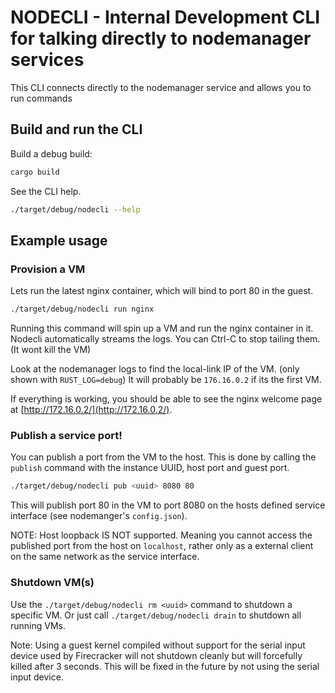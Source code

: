 # NODECLI - Internal Development CLI for talking directly to nodemanager services

This CLI connects directly to the nodemanager service and allows you to run commands

## Build and run the CLI
Build a debug build:

```bash
cargo build
```

See the CLI help. 

```bash
./target/debug/nodecli --help
```

## Example usage

### Provision a VM

Lets run the latest nginx container, which will bind to port 80 in the guest.
```bash
./target/debug/nodecli run nginx
```

Running this command will spin up a VM and run the nginx container in it.
Nodecli automatically streams the logs. You can Ctrl-C to stop tailing them. (It wont kill the VM)

Look at the nodemanager logs to find the local-link IP of the VM. (only shown with `RUST_LOG=debug`)
It will probably be `176.16.0.2` if its the first VM.

If everything is working, you should be able to see the nginx welcome page at [http://172.16.0.2/](http://172.16.0.2/).

### Publish a service port!

You can publish a port from the VM to the host. This is done by calling the `publish` command with the instance UUID, host port and guest port.

```bash
./target/debug/nodecli pub <uuid> 8080 80
```
This will publish port 80 in the VM to port 8080 on the hosts defined service interface (see nodemanger's `config.json`).

NOTE: Host loopback IS NOT supported. Meaning you cannot access the published port from the host on `localhost`, rather only as a external client on the same network as the service interface.

### Shutdown VM(s)

Use the `./target/debug/nodecli rm <uuid>` command to shutdown a specific VM.
Or just call `./target/debug/nodecli drain` to shutdown all running VMs.

Note: Using a guest kernel compiled without support for the serial input device used by Firecracker will not shutdown cleanly but will forcefully killed after 3 seconds. This will be fixed in the future by not using the serial input device.


